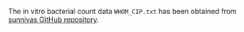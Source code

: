 The in vitro bacterial count data `WHOM_CIP.txt` has been obtained
from [sunnivas GitHub repository](https://github.com/sunnivas/PDfunction/blob/Reproduce/SupplementaryMaterial/TableS2/data/22_5_2015_WHOM_CIP.txt).
